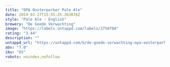 ```yaml
---
title: "OPA Oosterparker Pale Ale"
date: 2019-03-27T15:55:25.263076Z
style: "Pale Ale - English"
brewery: "De Goede Verwachting"
image: "https://labels.untappd.com/labels/2750780"
rating: "3.44"
description: ""
untappd_url: "https://untappd.com/b/de-goede-verwachting-opa-oosterparker-pale-ale/2750780"
abv: "7.0"
ibu: "65"
robots: noindex,nofollow
---
```

